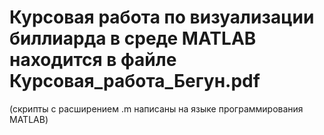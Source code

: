 # Курсовая работа по визуализации биллиарда в среде MATLAB находится в файле Курсовая_работа_Бегун.pdf
(скрипты с расширением .m написаны на языке программирования MATLAB)
